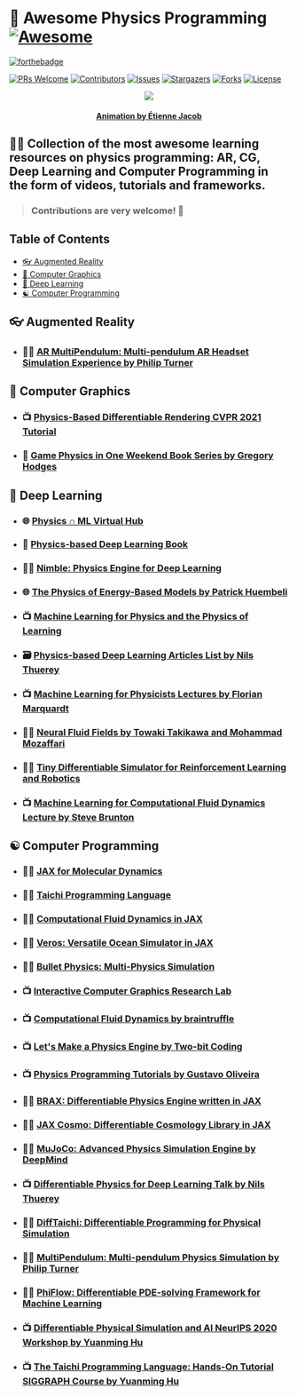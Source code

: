 # :milky_way: **Awesome Physics Programming** [![Awesome](https://cdn.rawgit.com/sindresorhus/awesome/d7305f38d29fed78fa85652e3a63e154dd8e8829/media/badge.svg)](https://github.com/sindresorhus/awesome)

[![forthebadge](https://forthebadge.com/images/badges/powered-by-black-magic.svg)](https://forthebadge.com)

[![PRs Welcome](https://img.shields.io/badge/PRs-welcome-brightgreen.svg?style=for-the-badge)](https://github.com/tensorush/Awesome-Physics-Programming/pulls)
[![Contributors][contributors-shield]][contributors-url]
[![Issues][issues-shield]][issues-url]
[![Stargazers][stars-shield]][stars-url]
[![Forks][forks-shield]][forks-url]
[![License][license-shield]][license-url]

<p align="center">
    <img src="https://bleuje.github.io/gifset/2021/gifs/2021_4_inverseprojection.gif">
</p>

<h4 align="center"> 
    <p><a href="https://twitter.com/etiennejcb/">Animation by Étienne Jacob</a></p>
</h4>

## :man_teacher: Collection of the most awesome learning resources on physics programming: AR, CG, Deep Learning and Computer Programming in the form of videos, tutorials and frameworks.

> ### Contributions are very welcome! :hugs:

## Table of Contents

- [:eyeglasses: Augmented Reality](#eyeglasses-augmented-reality)
- [:dragon: Computer Graphics](#dragon-computer-graphics)
- [:brain: Deep Learning](#brain-deep-learning)
- [:yin_yang: Computer Programming](#yin_yang-computer-programming)

## :eyeglasses: Augmented Reality

- ### :man_technologist: [AR MultiPendulum: Multi-pendulum AR Headset Simulation Experience by Philip Turner](https://github.com/philipturner/ar-multipendulum)

## :dragon: Computer Graphics

- ### :tv: [Physics-Based Differentiable Rendering CVPR 2021 Tutorial](https://www.diff-render.org/)

- ### :book: [Game Physics in One Weekend Book Series by Gregory Hodges](https://gamephysicsweekend.github.io/)

## :brain: Deep Learning

- ### :globe_with_meridians: [Physics ∩ ML Virtual Hub](http://www.physicsmeetsml.org/)

- ### :book: [Physics-based Deep Learning Book](https://github.com/thunil/Physics-Based-Deep-Learning)

- ### :man_technologist: [Nimble: Physics Engine for Deep Learning](https://github.com/nimblephysics/nimblephysics)

- ### :globe_with_meridians: [The Physics of Energy-Based Models by Patrick Huembeli](https://physicsofebm.github.io/)

- ### :tv: [Machine Learning for Physics and the Physics of Learning](https://www.youtube.com/playlist?list=PLHyI3Fbmv0SfQfS1rknFsr_UaaWpJ1EKA)

- ### :card_file_box: [Physics-based Deep Learning Articles List by Nils Thuerey](https://github.com/thunil/Physics-Based-Deep-Learning)

- ### :tv: [Machine Learning for Physicists Lectures by Florian Marquardt](https://www.youtube.com/playlist?list=PLemsnf33Vij4eFWwtoQCrt9AHjLe3uo9_)

- ### :man_technologist: [Neural Fluid Fields by Towaki Takikawa and Mohammad Mozaffari](https://github.com/tovacinni/neural-fluid-fields)

- ### :man_technologist: [Tiny Differentiable Simulator for Reinforcement Learning and Robotics](https://github.com/google-research/tiny-differentiable-simulator)

- ### :tv: [Machine Learning for Computational Fluid Dynamics Lecture by Steve Brunton](https://www.youtube.com/watch?v=IXMSOSEj14Q)

## :yin_yang: Computer Programming

- ### :man_technologist: [JAX for Molecular Dynamics](https://github.com/google/jax-md)

- ### :man_technologist: [Taichi Programming Language](https://github.com/taichi-dev/taichi)

- ### :man_technologist: [Computational Fluid Dynamics in JAX](https://github.com/google/jax-cfd)

- ### :man_technologist: [Veros: Versatile Ocean Simulator in JAX](https://github.com/team-ocean/veros)

- ### :man_technologist: [Bullet Physics: Multi-Physics Simulation](https://github.com/bulletphysics/bullet3)

- ### :tv: [Interactive Computer Graphics Research Lab](https://github.com/InteractiveComputerGraphics)

- ### :tv: [Computational Fluid Dynamics by braintruffle](https://www.youtube.com/c/braintruffle/videos)

- ### :tv: [Let's Make a Physics Engine by Two-bit Coding](https://www.youtube.com/playlist?list=PLSlpr6o9vURwq3oxVZSimY8iC-cdd3kIs)

- ### :tv: [Physics Programming Tutorials by Gustavo Oliveira](https://www.youtube.com/watch?v=erLT9HsllJU)

- ### :man_technologist: [BRAX: Differentiable Physics Engine written in JAX](https://github.com/google/brax)

- ### :man_technologist: [JAX Cosmo: Differentiable Cosmology Library in JAX](https://github.com/DifferentiableUniverseInitiative/jax_cosmo)

- ### :man_technologist: [MuJoCo: Advanced Physics Simulation Engine by DeepMind](https://mujoco.org/)

- ### :tv: [Differentiable Physics for Deep Learning Talk by Nils Thuerey](https://www.youtube.com/watch?v=BwuRTpTR2Rg&t=1428s)

- ### :man_technologist: [DiffTaichi: Differentiable Programming for Physical Simulation](https://github.com/yuanming-hu/difftaichi)

- ### :man_technologist: [MultiPendulum: Multi-pendulum Physics Simulation by Philip Turner](https://github.com/philipturner/MultiPendulum)

- ### :man_technologist: [PhiFlow: Differentiable PDE-solving Framework for Machine Learning](https://github.com/tum-pbs/phiflow)

- ### :tv: [Differentiable Physical Simulation and AI NeurIPS 2020 Workshop by Yuanming Hu](https://github.com/thunil/Physics-Based-Deep-Learning)

- ### :tv: [The Taichi Programming Language: Hands-On Tutorial SIGGRAPH Course by Yuanming Hu](https://github.com/thunil/Physics-Based-Deep-Learning)

<!-- MARKDOWN LINKS -->

[contributors-shield]: https://img.shields.io/github/contributors/tensorush/Awesome-Physics-Programming.svg?style=for-the-badge
[contributors-url]: https://github.com/tensorush/Awesome-Physics-Programming/graphs/contributors
[issues-shield]: https://img.shields.io/github/issues/tensorush/Awesome-Physics-Programming.svg?style=for-the-badge
[issues-url]: https://github.com/tensorush/Awesome-Physics-Programming/issues
[stars-shield]: https://img.shields.io/github/stars/tensorush/Awesome-Physics-Programming.svg?style=for-the-badge
[stars-url]: https://github.com/tensorush/Awesome-Physics-Programming/stargazers
[forks-shield]: https://img.shields.io/github/forks/tensorush/Awesome-Physics-Programming.svg?style=for-the-badge
[forks-url]: https://github.com/tensorush/Awesome-Physics-Programming/network/members
[license-shield]: https://img.shields.io/github/license/tensorush/Awesome-Physics-Programming.svg?style=for-the-badge
[license-url]: https://github.com/tensorush/Awesome-Physics-Programming/blob/master/LICENSE.md
